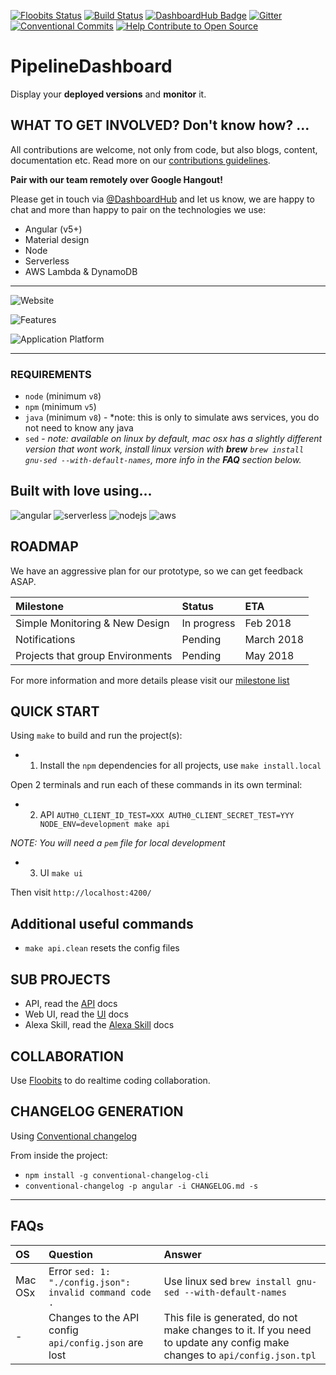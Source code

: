 [![Floobits Status](https://floobits.com/eddiejaoude/DashboardHub-PipelineDashboard.svg)](https://floobits.com/eddiejaoude/DashboardHub-PipelineDashboard/redirect)
[![Build Status](https://travis-ci.org/DashboardHub/PipelineDashboard.svg?branch=prototype-v0.8.0)](https://travis-ci.org/DashboardHub/PipelineDashboard)
[![DashboardHub Badge](https://img.shields.io/badge/DashboardHub-DashboardHub-orange.svg)](https://pipeline.dashboardhub.io/1fd1da50-ca3a-11e7-8e89-ddd24d528194/view)
[![Gitter](https://img.shields.io/gitter/room/nwjs/nw.js.svg)](https://gitter.im/DashboardHub/PipelineDashboard)
[![Conventional Commits](https://img.shields.io/badge/Conventional%20Commits-1.0.0-yellow.svg)](https://conventionalcommits.org)
[![Help Contribute to Open Source](https://www.codetriage.com/dashboardhub/pipelinedashboard/badges/users.svg)](https://www.codetriage.com/dashboardhub/pipelinedashboard)

# PipelineDashboard

Display your **deployed versions** and **monitor** it.

## WHAT TO GET INVOLVED? Don't know how? ...

All contributions are welcome, not only from code, but also blogs, content, documentation etc. Read more on our [contributions guidelines](.github/CONTRIBUTING.md).

**Pair with our team remotely over Google Hangout!**

Please get in touch via [@DashboardHub](https://twitter.com/DashboardHub) and let us know, we are happy to chat and more than happy to pair on the technologies we use:

- Angular (v5+)
- Material design
- Node
- Serverless
- AWS Lambda & DynamoDB

---

![Website](https://user-images.githubusercontent.com/624760/33978327-0ee1e370-e097-11e7-924c-670f76b562d3.png)

![Features](https://user-images.githubusercontent.com/624760/34434721-ef3fb3fe-ec7f-11e7-8c53-73263fb75c97.png)

![Application Platform](https://user-images.githubusercontent.com/624760/35721596-a96e186c-07ea-11e8-9c63-037802281ebb.png)

---

### REQUIREMENTS

- `node` (minimum `v8`)
- `npm` (minimum `v5`)
- `java` (minimum `v8`) - *note: this is only to simulate aws services, you do not need to know any java
- `sed` - *note: available on linux by default, mac osx has a slightly different version that wont work, install linux version with **brew** `brew install gnu-sed --with-default-names`, more info in the **FAQ** section below.*

## Built with love using...

![angular](https://user-images.githubusercontent.com/624760/34513230-1e2ba5be-f05f-11e7-8cbf-c1b93415f4e5.png)
![serverless](https://user-images.githubusercontent.com/624760/34513225-1b46a506-f05f-11e7-9fa3-a6b6bc740d1a.png)
![nodejs](https://user-images.githubusercontent.com/624760/34513224-17d6ff74-f05f-11e7-8080-18f09f63a3f4.png)
![aws](https://user-images.githubusercontent.com/624760/35319340-4cb8b7b8-00d7-11e8-95f6-83c815d9138c.jpg)

## ROADMAP

We have an aggressive plan for our prototype, so we can get feedback ASAP.

| Milestone | Status | ETA |
| :--- | :--- | :-- |
| Simple Monitoring & New Design | In progress | Feb 2018 | 
| Notifications | Pending | March 2018 | 
| Projects that group Environments | Pending | May 2018 | 

For more information and more details please visit our [milestone list](https://github.com/DashboardHub/PipelineDashboard/milestones)

## QUICK START

Using `make` to build and run the project(s):

- 1. Install the `npm` dependencies for all projects, use `make install.local`

Open 2 terminals and run each of these commands in its own terminal:

- 2. API `AUTH0_CLIENT_ID_TEST=XXX AUTH0_CLIENT_SECRET_TEST=YYY NODE_ENV=development make api`

*NOTE: You will need a `pem` file for local development*

- 3. UI `make ui`

Then visit `http://localhost:4200/`

## Additional useful commands

- `make api.clean` resets the config files

## SUB PROJECTS

* API, read the [API](api/README.md) docs 
* Web UI, read the [UI](web/README.md) docs 
* Alexa Skill, read the [Alexa Skill](alexa/README.md) docs 

## COLLABORATION

Use [Floobits](https://floobits.com/eddiejaoude/DashboardHub-PipelineDashboard) to do realtime coding collaboration.

## CHANGELOG GENERATION

Using [Conventional changelog](https://github.com/conventional-changelog/conventional-changelog/tree/master/packages/conventional-changelog-cli)

From inside the project:

- `npm install -g conventional-changelog-cli`
- `conventional-changelog -p angular -i CHANGELOG.md -s`

---

## FAQs

| OS | Question | Answer |
| :--- | :--- | :--- |
| Mac OSx | Error `sed: 1: "./config.json": invalid command code .` | Use linux sed `brew install gnu-sed --with-default-names` |
| - | Changes to the API config `api/config.json` are lost | This file is generated, do not make changes to it. If you need to update any config make changes to `api/config.json.tpl` |
